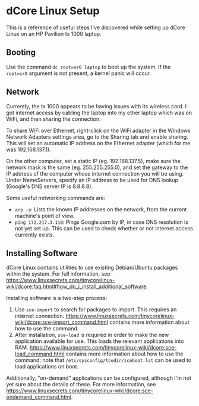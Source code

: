 dCore Linux Setup
=================

This is a reference of useful steps I've discovered while setting up dCore Linux on an HP Pavilion tx 1000 laptop.

## Booting

Use the command `dc root=sr0 laptop` to boot up the system. If the `root=sr0` argument is not present, a kernel panic will occur.

## Network

Currently, the tx 1000 appears to be having issues with its wireless card. I got internet access by cabling the laptop into my other laptop which was on WiFi, and then sharing the connection.

To share WiFi over Ethernet, right-click on the WiFi adapter in the Windows Network Adapters settings area, go to the Sharing tab and enable sharing. This will set an automatic IP address on the Ethernet adapter (which for me was 192.168.137.1).

On the other computer, set a static IP (eg. 192.168.137.5), make sure the network mask is the same (eg. 255.255.255.0), and set the gateway to the IP address of the computer whose internet connection you will be using. Under NameServers, specify an IP address to be used for DNS lookup (Google's DNS server IP is 8.8.8.8).

Some useful networking commands are:

* `arp -a`: Lists the known IP addresses on the network, from the current machine's point of view.
* `ping 172.217.3.110`: Pings Google.com by IP, in case DNS resolution is not yet set up. This can be used to check whether or not internet access currently exists.

## Installing Software

dCore Linux contains utilities to use existing Debian/Ubuntu packages within the system. For full information, see https://www.linuxsecrets.com/tinycorelinux-wiki/dcore:faq.html#how_do_i_install_additional_software.

Installing software is a two-step process:

1. Use `sce-import` to search for packages to import. This requires an internet connection. https://www.linuxsecrets.com/tinycorelinux-wiki/dcore:sce-import_command.html contains more information about how to use the command.
2. After installation, `sce-load` is required in order to make the new application available for use. This loads the relevant applications into RAM. https://www.linuxsecrets.com/tinycorelinux-wiki/dcore:sce-load_command.html contains more information about how to use the command; note that `/etc/sysconfig/tcedir/sceboot.lst` can be used to load applications on boot.

Additionally, "on-demand" applications can be configured, although I'm not yet sure about the details of these. For more information, see https://www.linuxsecrets.com/tinycorelinux-wiki/dcore:sce-ondemand_command.html.
